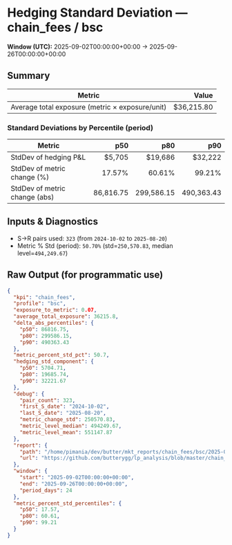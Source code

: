 # Hedging Standard Deviation — chain_fees / bsc

**Window (UTC):** 2025-09-02T00:00:00+00:00 → 2025-09-26T00:00:00+00:00  

## Summary

| Metric | Value |
|---|---:|
| Average total exposure (metric × exposure/unit) | $36,215.80 |

### Standard Deviations by Percentile (period)

| Metric | p50 | p80 | p90 |
|---|---:|---:|---:|
| StdDev of hedging P&L | $5,705 | $19,686 | $32,222 |
| StdDev of metric change (%) | 17.57% | 60.61% | 99.21% |
| StdDev of metric change (abs) | 86,816.75 | 299,586.15 | 490,363.43 |

## Inputs & Diagnostics
- S→R pairs used: `323` (from `2024-10-02` to `2025-08-20`)
- Metric % Std (period): `50.70%` (std=`250,570.83`, median level=`494,249.67`)

## Raw Output (for programmatic use)
```json
{
  "kpi": "chain_fees",
  "profile": "bsc",
  "exposure_to_metric": 0.07,
  "average_total_exposure": 36215.8,
  "delta_abs_percentiles": {
    "p50": 86816.75,
    "p80": 299586.15,
    "p90": 490363.43
  },
  "metric_percent_std_pct": 50.7,
  "hedging_std_component": {
    "p50": 5704.71,
    "p80": 19685.74,
    "p90": 32221.67
  },
  "debug": {
    "pair_count": 323,
    "first_S_date": "2024-10-02",
    "last_S_date": "2025-08-20",
    "metric_change_std": 250570.83,
    "metric_level_median": 494249.67,
    "metric_level_mean": 551147.87
  },
  "report": {
    "path": "/home/pimania/dev/butter/mkt_reports/chain_fees/bsc/2025-09-02-to-2025-09-26/hedge_std.md",
    "url": "https://github.com/butterygg/lp_analysis/blob/master/chain_fees/bsc/2025-09-02-to-2025-09-26/hedge_std.md"
  },
  "window": {
    "start": "2025-09-02T00:00:00+00:00",
    "end": "2025-09-26T00:00:00+00:00",
    "period_days": 24
  },
  "metric_percent_std_percentiles": {
    "p50": 17.57,
    "p80": 60.61,
    "p90": 99.21
  }
}
```
